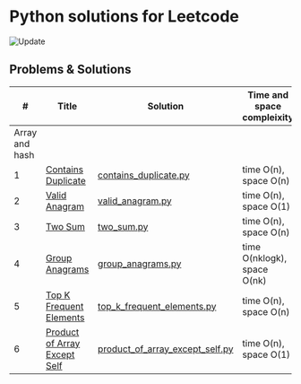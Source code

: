 # Python solutions for Leetcode

![Update](https://img.shields.io/badge/Update-Weekly-green.svg)

## Problems & Solutions

| #              | Title | Solution                                | Time and space compleixity  | Difficulty |
|----------------| ----- |-----------------------------------------|-----------------------------| ---------- |
| Array and hash | | |                             | |
| 1              | [Contains Duplicate](https://leetcode.com/problems/contains-duplicate/) | [contains_duplicate.py](src/array_hash/contains_duplicate.py) | time O(n), space O(n)       | Easy |
| 2              | [Valid Anagram](https://leetcode.com/problems/valid-anagram/) | [valid_anagram.py](src/array_hash/valid_anagram.py) | time O(n), space O(1)       | Easy |
| 3              | [Two Sum](https://leetcode.com/problems/two-sum/) | [two_sum.py](src/array_hash/two_sum.py) | time O(n), space O(n)       | Easy |
| 4              | [Group Anagrams](https://leetcode.com/problems/group-anagrams/) | [group_anagrams.py](src/array_hash/group_anagrams.py) | time O(nklogk), space O(nk) | Medium |
| 5              | [Top K Frequent Elements](https://leetcode.com/problems/top-k-frequent-elements/) | [top_k_frequent_elements.py](src/array_hash/top_k_frequent_elements.py) | time O(n), space O(n)       | Medium |
| 6              | [Product of Array Except Self](https://leetcode.com/problems/product-of-array-except-self/) | [product_of_array_except_self.py](src/array_hash/product_of_array_except_self.py) | time O(n), space O(1)       | Medium |
